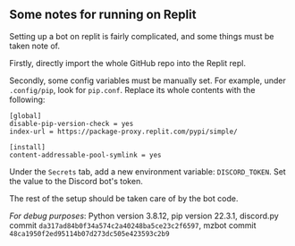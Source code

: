 ## Some notes for running on Replit

Setting up a bot on replit is fairly complicated, 
and some things must be taken note of.

Firstly, directly import the whole GitHub repo into the Replit repl.

Secondly, some config variables must be manually set. For example, under `.config/pip`, 
look for `pip.conf`.
Replace its whole contents with the following:

```
[global]
disable-pip-version-check = yes
index-url = https://package-proxy.replit.com/pypi/simple/

[install]
content-addressable-pool-symlink = yes
```

Under the `Secrets` tab, add a new environment variable:
`DISCORD_TOKEN`. Set the value to the Discord bot's token.

The rest of the setup should be taken care of by the bot code.

*For debug purposes*:
Python version 3.8.12, pip version 22.3.1, discord.py commit `da317ad84b0f34a574c2a40248ba5ce23c2f6597`, 
mzbot commit `48ca1950f2ed95114b07d273dc505e423593c2b9`

